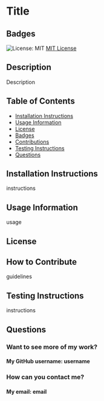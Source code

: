 # Title

## Badges
![License: MIT](https://img.shields.io/badge/License-MIT-yellow.svg)
[MIT License](https://opensource.org/licenses/MIT)

## Description 
Description

## Table of Contents
- [Installation Instructions](https://github.com/kthames/READMEGenerator/blob/main/Develop/README-sample.md#installation-instructions)
- [Usage Information](https://github.com/kthames/READMEGenerator/blob/main/Develop/README-sample.md#usage-information)
- [License](https://github.com/kthames/READMEGenerator/blob/main/Develop/README-sample.md#license)
- [Badges](#https://github.com/kthames/READMEGenerator/blob/main/Develop/README-sample.md#badges)
- [Contributions](https://github.com/kthames/READMEGenerator/blob/main/Develop/README-sample.md#how-to-contribute)
- [Testing Instructions](https://github.com/kthames/READMEGenerator/blob/main/Develop/README-sample.md#testing-instructions)
- [Questions](https://github.com/kthames/READMEGenerator/blob/main/Develop/README-sample.md#questions)

## Installation Instructions
instructions

## Usage Information
usage

## License

## How to Contribute
guidelines
## Testing Instructions
instructions
## Questions
### Want to see more of my work? 
#### My GitHub username: username
### How can you contact me? 
#### My email: email
